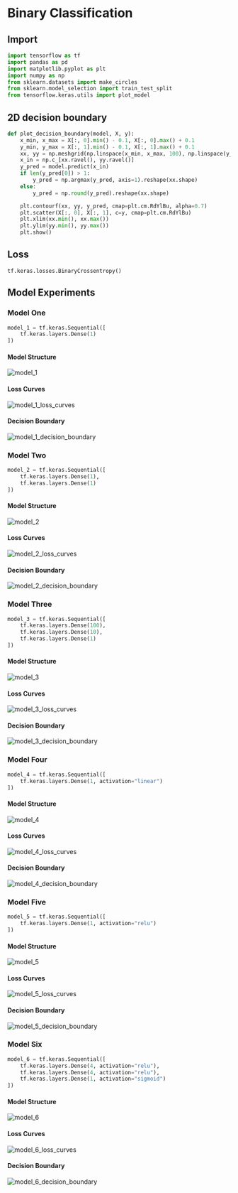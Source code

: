 # Binary Classification

## Import
```python
import tensorflow as tf
import pandas as pd
import matplotlib.pyplot as plt
import numpy as np
from sklearn.datasets import make_circles
from sklearn.model_selection import train_test_split
from tensorflow.keras.utils import plot_model
```

## 2D decision boundary
```python
def plot_decision_boundary(model, X, y):
    x_min, x_max = X[:, 0].min() - 0.1, X[:, 0].max() + 0.1
    y_min, y_max = X[:, 1].min() - 0.1, X[:, 1].max() + 0.1
    xx, yy = np.meshgrid(np.linspace(x_min, x_max, 100), np.linspace(y_min, y_max, 100))
    x_in = np.c_[xx.ravel(), yy.ravel()]
    y_pred = model.predict(x_in)
    if len(y_pred[0]) > 1:
        y_pred = np.argmax(y_pred, axis=1).reshape(xx.shape)
    else:
        y_pred = np.round(y_pred).reshape(xx.shape)

    plt.contourf(xx, yy, y_pred, cmap=plt.cm.RdYlBu, alpha=0.7)
    plt.scatter(X[:, 0], X[:, 1], c=y, cmap=plt.cm.RdYlBu)
    plt.xlim(xx.min(), xx.max())
    plt.ylim(yy.min(), yy.max())
    plt.show()
```

## Loss
``tf.keras.losses.BinaryCrossentropy()``

## Model Experiments

### Model One
```python
model_1 = tf.keras.Sequential([
    tf.keras.layers.Dense(1)
])
```

#### Model Structure
![model_1](https://github.com/UncleThree0402/LearningTensorFlow/blob/master/NeuralNetworkClassification/BinaryClassification/Image/model_1.png)

#### Loss Curves
![model_1_loss_curves](https://github.com/UncleThree0402/LearningTensorFlow/blob/master/NeuralNetworkClassification/BinaryClassification/Image/model_1_loss_curves.png)

#### Decision Boundary
![model_1_decision_boundary](https://github.com/UncleThree0402/LearningTensorFlow/blob/master/NeuralNetworkClassification/BinaryClassification/Image/model_1_decision_bounday.png)
### Model Two
```python
model_2 = tf.keras.Sequential([
    tf.keras.layers.Dense(1),
    tf.keras.layers.Dense(1)
])
```

#### Model Structure
![model_2](https://github.com/UncleThree0402/LearningTensorFlow/blob/master/NeuralNetworkClassification/BinaryClassification/Image/model_2.png)

#### Loss Curves
![model_2_loss_curves](https://github.com/UncleThree0402/LearningTensorFlow/blob/master/NeuralNetworkClassification/BinaryClassification/Image/model_2_loss_curves.png)

#### Decision Boundary
![model_2_decision_boundary](https://github.com/UncleThree0402/LearningTensorFlow/blob/master/NeuralNetworkClassification/BinaryClassification/Image/model_2_decision_boundary.png)

### Model Three
```python
model_3 = tf.keras.Sequential([
    tf.keras.layers.Dense(100),
    tf.keras.layers.Dense(10),
    tf.keras.layers.Dense(1)
])
```
#### Model Structure
![model_3](https://github.com/UncleThree0402/LearningTensorFlow/blob/master/NeuralNetworkClassification/BinaryClassification/Image/model_3.png)

#### Loss Curves
![model_3_loss_curves](https://github.com/UncleThree0402/LearningTensorFlow/blob/master/NeuralNetworkClassification/BinaryClassification/Image/model_3_loss_curves.png)

#### Decision Boundary
![model_3_decision_boundary](https://github.com/UncleThree0402/LearningTensorFlow/blob/master/NeuralNetworkClassification/BinaryClassification/Image/model_3_decision_bounday.png)

### Model Four
```python
model_4 = tf.keras.Sequential([
    tf.keras.layers.Dense(1, activation="linear")
])
```
#### Model Structure
![model_4](https://github.com/UncleThree0402/LearningTensorFlow/blob/master/NeuralNetworkClassification/BinaryClassification/Image/model_4.png)

#### Loss Curves
![model_4_loss_curves](https://github.com/UncleThree0402/LearningTensorFlow/blob/master/NeuralNetworkClassification/BinaryClassification/Image/model_4_loss_curves.png)

#### Decision Boundary
![model_4_decision_boundary](https://github.com/UncleThree0402/LearningTensorFlow/blob/master/NeuralNetworkClassification/BinaryClassification/Image/model_4_decision_bounday.png)

### Model Five
```python
model_5 = tf.keras.Sequential([
    tf.keras.layers.Dense(1, activation="relu")
])
```
#### Model Structure
![model_5](https://github.com/UncleThree0402/LearningTensorFlow/blob/master/NeuralNetworkClassification/BinaryClassification/Image/model_5.png)

#### Loss Curves
![model_5_loss_curves](https://github.com/UncleThree0402/LearningTensorFlow/blob/master/NeuralNetworkClassification/BinaryClassification/Image/model_5_loss_curves.png)

#### Decision Boundary
![model_5_decision_boundary](https://github.com/UncleThree0402/LearningTensorFlow/blob/master/NeuralNetworkClassification/BinaryClassification/Image/model_5_decision_boundary.png)

### Model Six
```python
model_6 = tf.keras.Sequential([
    tf.keras.layers.Dense(4, activation="relu"),
    tf.keras.layers.Dense(4, activation="relu"),
    tf.keras.layers.Dense(1, activation="sigmoid")
])
```
#### Model Structure
![model_6](https://github.com/UncleThree0402/LearningTensorFlow/blob/master/NeuralNetworkClassification/BinaryClassification/Image/model_6.png)

#### Loss Curves
![model_6_loss_curves](https://github.com/UncleThree0402/LearningTensorFlow/blob/master/NeuralNetworkClassification/BinaryClassification/Image/model_6_loss_curves.png)

#### Decision Boundary
![model_6_decision_boundary](https://github.com/UncleThree0402/LearningTensorFlow/blob/master/NeuralNetworkClassification/BinaryClassification/Image/model_6_decision_boundary.png)